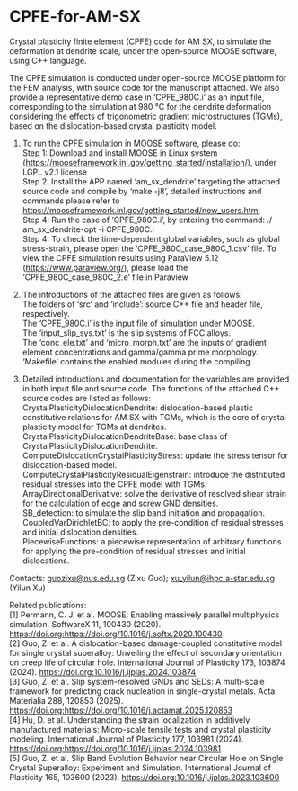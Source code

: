 CPFE-for-AM-SX
=====

Crystal plasticity finite element (CPFE) code for AM SX, to simulate the deformation at dendrite scale, under the open-source MOOSE software, using C++ language.  

The CPFE simulation is conducted under open-source MOOSE platform for the FEM analysis, with source code for the manuscript attached. We also provide a representative demo case in ‘CPFE_980C.i’ as an input file, corresponding to the simulation at 980 °C for the dendrite deformation considering the effects of trigonometric gradient microstructures (TGMs), based on the dislocation-based crystal plasticity model.

1. To run the CPFE simulation in MOOSE software, please do:  
Step 1: Download and install MOOSE in Linux system (https://mooseframework.inl.gov/getting_started/installation/), under LGPL v2.1 license  
Step 2: Install the APP named ‘am_sx_dendrite’ targeting the attached source code and compile by ‘make -j8’, detailed  instructions and commands please refer to https://mooseframework.inl.gov/getting_started/new_users.html  
Step 4: Run the case of ‘CPFE_980C.i’, by entering the command: ./ am_sx_dendrite-opt -i CPFE_980C.i  
Step 4: To check the time-dependent global variables, such as global stress-strain, please open the ‘CPFE_980C_case_980C_1.csv’ file. To view the CPFE simulation results using ParaView 5.12 (https://www.paraview.org/), please load the ‘CPFE_980C_case_980C_2.e’ file in Paraview  

2. The introductions of the attached files are given as follows:  
The folders of ‘src’ and ‘include’: source C++ file and header file, respectively.  
The ‘CPFE_980C.i’ is the input file of simulation under MOOSE.  
The ‘input_slip_sys.txt’ is the slip systems of FCC alloys.  
The ‘conc_ele.txt’ and ‘micro_morph.txt’ are the inputs of gradient element concentrations and gamma/gamma prime morphology.  
‘Makefile’ contains the enabled modules during the compiling.  

3. Detailed introductions and documentation for the variables are provided in both input file and source code. The functions of the attached C++ source codes are listed as follows:  
CrystalPlasticityDislocationDendrite: dislocation-based plastic constitutive relations for AM SX with TGMs, which is the core of crystal plasticity model for TGMs at dendrites.  
CrystalPlasticityDislocationDendriteBase: base class of CrystalPlasticityDislocationDendrite.  
ComputeDislocationCrystalPlasticityStress: update the stress tensor for dislocation-based model.  
ComputeCrystalPlasticityResidualEigenstrain: introduce the distributed residual stresses into the CPFE model with TGMs.  
ArrayDirectionalDerivative: solve the derivative of resolved shear strain for the calculation of edge and screw GND densities.  
SB_detection: to simulate the slip band initiation and propagation.  
CoupledVarDirichletBC: to apply the pre-condition of residual stresses and initial dislocation densities.  
PiecewiseFunctions: a piecewise representation of arbitrary functions for applying the pre-condition of residual stresses and initial dislocations.  

Contacts: guozixu@nus.edu.sg (Zixu Guo); xu_yilun@ihpc.a-star.edu.sg (Yilun Xu)

Related publications:  
[1] Permann, C. J. et al. MOOSE: Enabling massively parallel multiphysics simulation. SoftwareX 11, 100430 (2020). https://doi.org:https://doi.org/10.1016/j.softx.2020.100430  
[2] Guo, Z. et al. A dislocation-based damage-coupled constitutive model for single crystal superalloy: Unveiling the effect of secondary orientation on creep life of circular hole. International Journal of Plasticity 173, 103874 (2024). https://doi.org:10.1016/j.ijplas.2024.103874  
[3] Guo, Z. et al. Slip system-resolved GNDs and SEDs: A multi-scale framework for predicting crack nucleation in single-crystal metals. Acta Materialia 288, 120853 (2025). https://doi.org:https://doi.org/10.1016/j.actamat.2025.120853  
[4] Hu, D. et al. Understanding the strain localization in additively manufactured materials: Micro-scale tensile tests and crystal plasticity modeling. International Journal of Plasticity 177, 103981 (2024). https://doi.org:https://doi.org/10.1016/j.ijplas.2024.103981  
[5] Guo, Z. et al. Slip Band Evolution Behavior near Circular Hole on Single Crystal Superalloy: Experiment and Simulation. International Journal of Plasticity 165, 103600 (2023). https://doi.org:10.1016/j.ijplas.2023.103600  
